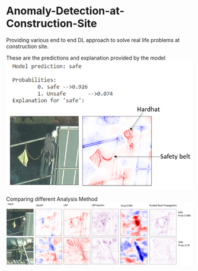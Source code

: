 # Anomaly-Detection-at-Construction-Site
Providing various end to end DL approach to solve real life problems at construction site.

These are the predictions and explanation provided by the model
![](images/Worker%20Safe.PNG)

Comparing different Analysis Method 
![](images/LRP.png) 
